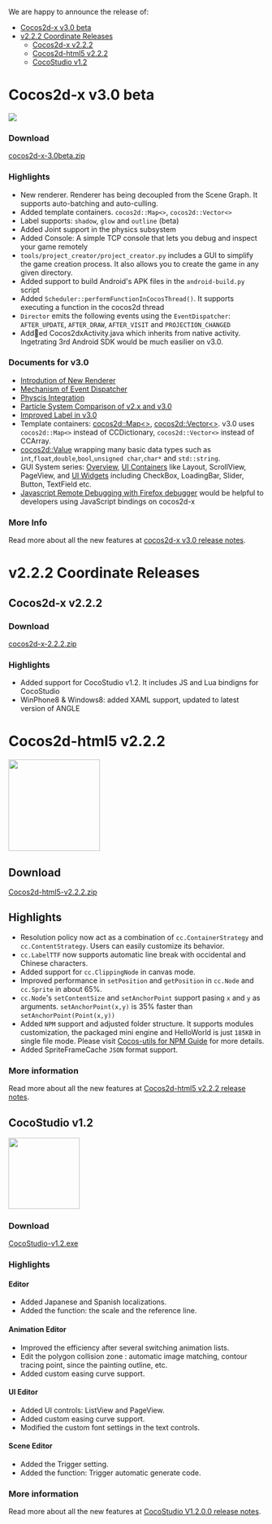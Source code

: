 We are happy to announce the release of:

- [Cocos2d-x v3.0 beta](cCocos2d-x-v3.0-beta)
- [v2.2.2 Coordinate Releases](#v2.2.2-coordinate-releases)
	- [Cocos2d-x v2.2.2](#cocos2d-x-v2.2.2)
	- [Cocos2d-html5 v2.2.2](#cocos2d-html5-v2.2.2)
	- [CocoStudio v1.2](#cocostudio-v1.2)


# Cocos2d-x v3.0 beta #

<img src="https://lh3.googleusercontent.com/-glwwzmFyUmk/UQgPnlx40uI/AAAAAAAArzg/WPRW10kkecM/s800/cocos2d-x-logo.png">

### Download ###

[cocos2d-x-3.0beta.zip](http://cdn.cocos2d-x.org/cocos2d-x-3.0beta.zip)

### Highlights ###

* New renderer. Renderer has being decoupled from the Scene Graph. It supports auto-batching and auto-culling.
* Added template containers. `cocos2d::Map<>`, `cocos2d::Vector<>`
* Label supports: `shadow`, `glow` and `outline` (beta)
* Added Joint support in the physics subsystem
* Added Console: A simple TCP console that lets you debug and inspect your game remotely
* `tools/project_creator/project_creator.py` includes a GUI to simplify the game creation process. It also allows you to create the game in any given directory.
* Added support to build Android's APK files in the `android-build.py` script
* Added `Scheduler::performFunctionInCocosThread()`. It supports executing a function in the cocos2d thread
* `Director` emits the following events using the `EventDispatcher`: `AFTER_UPDATE`, `AFTER_DRAW`, `AFTER_VISIT` and `PROJECTION_CHANGED`
* Added Cocos2dxActivity.java which inherits from native activity. Ingetrating 3rd Android SDK would be much easilier on v3.0.

### Documents for v3.0 ###
* [Introdution of New Renderer](../manual/framework/native/renderer/en.md)
* [Mechanism of Event Dispatcher](../manual/framework/native/input/event_dispatcher/en.md)
* [Physcis Integration](../manual/framework/native/physics/physics_integration/en.md)
* [Particle System Comparison of v2.x and v3.0](../manual/framework/native/graphic/particle/v3/en.md)
* [Improved Label in v3.0](../manual/framework/native/gui/label/v3/en.md)
* Template containers: [cocos2d::Map<>](../manual/framework/native/data_structure/v3/map/en.md), [cocos2d::Vector<>](../manual/framework/native/data_structure/v3/vector/en.md). v3.0 uses `cocos2d::Map<>` instead of CCDictionary, `cocos2d::Vector<>` instead of CCArray.
* [cocos2d::Value](../manual/framework/native/data_structure/v3/value/en.md) wrapping many basic data types such as `int`,`float`,`double`,`bool`,`unsigned char`,`char*` and `std::string`.
* GUI System series: [Overview](../manual/framework/native/gui/overview/en.md), [UI Containers](../manual/framework/native/gui/container/en.md) like Layout, ScrollView, PageView, and [UI Widgets](../manual/framework/native/gui/widget/en.md) including  CheckBox, LoadingBar, Slider, Button, TextField etc.
* [Javascript Remote Debugging with Firefox debugger](../manual/framework/native/scripting/javascript/js_remote_debugger/en.md) would be helpful to developers using JavaScript bindings on cocos2d-x

### More Info ###

Read more about all the new features at [cocos2d-x v3.0 release notes](http://www.cocos2d-x.org/projects/cocos2d-x/wiki/Release_Node_v300).

# v2.2.2 Coordinate Releases #

## Cocos2d-x v2.2.2 ##

### Download ###

[cocos2d-x-2.2.2.zip](http://cdn.cocos2d-x.org/cocos2d-x-2.2.2.zip)

### Highlights ###

* Added support for CocoStudio v1.2. It includes JS and Lua bindigns for CocoStudio
* WinPhone8 & Windows8: added XAML support, updated to latest version of ANGLE

# Cocos2d-html5 v2.2.2 #

<img src="http://www.cocos2d-x.org/attachments/download/1508" height=180>

## Download

[Cocos2d-html5-v2.2.2.zip](http://cdn.cocos2d-x.org/Cocos2d-html5-v2.2.2.zip)

## Highlights


* Resolution policy now act as a combination of `cc.ContainerStrategy` and `cc.ContentStrategy`. Users can easily customize its behavior.
* `cc.LabelTTF` now supports automatic line break with occidental and Chinese characters.
* Added support for `cc.ClippingNode` in canvas mode.
* Improved performance in `setPosition` and `getPosition` in `cc.Node` and `cc.Sprite` in about 65%.
* `cc.Node`'s `setContentSize` and `setAnchorPoint` support pasing `x` and `y` as arguments. `setAnchorPoint(x,y)` is 35% faster than `setAnchorPoint(Point(x,y))`
* Added `NPM` support and adjusted folder structure. It supports modules customization, the packaged mini engine and HelloWorld is just `185KB` in single file mode. Please visit [Cocos-utils for NPM Guide](../manual/framework/html5/cocos_utils/en.md) for more details.
* Added SpriteFrameCache `JSON` format support.


### More information ###

Read more about all the new features at [Cocos2d-html5 v2.2.2 release notes](http://www.cocos2d-x.org/projects/cocos2d-x/wiki/Release_Notes_for_Cocos2d-html5_v222).

## CocoStudio v1.2 ##

<img src="http://upyun.cocimg.com/CocoStudio/Img/CocoStudio-Name-Logo.png" width=140>

### Download ###

[CocoStudio-v1.2.exe](http://126.am/COCOSTUDIO1200FULL)

### Highlights ###

#### Editor ####
 * Added Japanese and Spanish localizations.
 * Added the function: the scale and the reference line.

#### Animation Editor ####
 * Improved the efficiency after several switching animation lists.
 * Edit the polygon collision zone : automatic image matching, contour tracing point, since the painting outline, etc.
 * Added custom easing curve support.
 
#### UI Editor ####
 * Added UI controls: ListView and PageView.
 * Added custom easing curve support.
 * Modified the custom font settings in the text controls.

#### Scene Editor ####
 * Added the Trigger setting.
 * Added the function: Trigger automatic generate code.


### More information ###

Read more about all the new features at [CocoStudio V1.2.0.0 release notes](http://www.cocos2d-x.org/wiki/CocoStudio).
